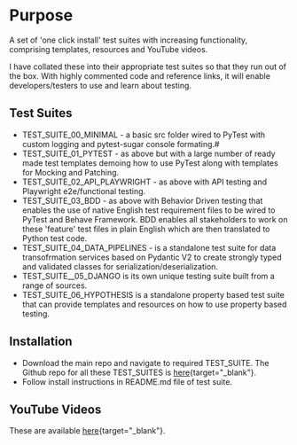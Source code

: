 # Purpose

A set of 'one click install' test suites with increasing functionality, comprising templates, resources and YouTube videos.

I have collated these into their appropriate test suites so that they run out of the box. With highly commented code and reference links, it will enable developers/testers to use and learn about testing.

## Test Suites

- TEST_SUITE_00_MINIMAL - a basic src folder wired to PyTest with custom logging and pytest-sugar console formating.#
- TEST_SUITE_01_PYTEST - as above but with a large number of ready made test templates demoing how to use PyTest along with templates for Mocking and Patching.
- TEST_SUITE_02_API_PLAYWRIGHT - as above with API testing and Playwright e2e/functional testing.
- TEST_SUITE_03_BDD - as above with Behavior Driven testing that enables the use of native English test requirement files to be wired to PyTest and Behave Framework. BDD enables all stakeholders to work on these 'feature' test files in plain English which are then translated to Python test code.
- TEST_SUITE_04_DATA_PIPELINES - is a standalone test suite for data transofrmation services based on Pydantic V2 to create strongly typed and validated classes for serialization/deserialization.
- TEST_SUITE__05_DJANGO is its own unique testing suite built from a range of sources.
- TEST_SUITE_06_HYPOTHESIS is a standalone property based test suite that can provide templates and resources on how to use property based testing.


## Installation

- Download the main repo and navigate to required TEST_SUITE. The Github repo for all these TEST_SUITES is [here](https://github.com/Python-Test-Engineer/PYTHON-TEST-FRAMEWORK){target="_blank"}.
- Follow install instructions in README.md file of test suite.

## YouTube Videos

These are available [here](https://www.youtube.com/playlist?list=PLsszRSbzjyvkincV5XUzF9BeGsckrjb74){target="_blank"}.
